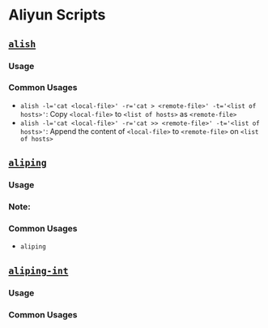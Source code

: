 # Aliyun Scripts

## [`alish`](https://github.com/hengxin/aliyun-projects/blob/master/aliyun-scripts/alish)

### Usage

### Common Usages
- `alish -l='cat <local-file>' -r='cat > <remote-file>' -t='<list of hosts>'`: Copy `<local-file>` to `<list of hosts>` as `<remote-file>`
- `alish -l='cat <local-file>' -r='cat >> <remote-file>' -t='<list of hosts>'`: Append the content of `<local-file>` to `<remote-file>` on `<list of hosts>`

## [`aliping`](https://github.com/hengxin/aliyun-projects/blob/master/aliyun-scripts/aliping)

### Usage

### Note:

### Common Usages
- `aliping`

## [`aliping-int`](https://github.com/hengxin/aliyun-projects/blob/master/aliyun-scripts/aliping-int)

### Usage

### Common Usages
